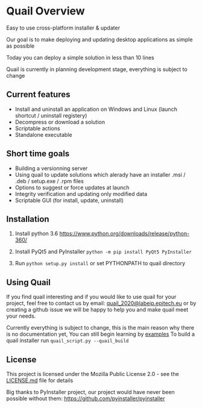 # Quail Overview

Easy to use cross-platform installer & updater

Our goal is to make deploying and updating desktop applications as simple as possible

Today you can deploy a simple solution in less than 10 lines

Quail is currently in planning development stage, everything is subject to change

## Current features
* Install and uninstall an application on Windows and Linux (launch shortcut / uninstall registery)
* Decompress or download a solution
* Scriptable actions
* Standalone executable

## Short time goals
* Building a versionning server
* Using quail to update solutions which alerady have an installer .msi / .deb / setup.exe / .rpm  files
* Options to suggest or force updates at launch
* Integrity verification and updating only modified data
* Scriptable GUI (for install, update, uninstall)


## Installation
1. Install python 3.6
https://www.python.org/downloads/release/python-360/
2. Install PyQt5 and PyInstaller
```python -m pip install PyQt5 PyInstaller```

3. Run ```python setup.py install```
or set PYTHONPATH to quail directory

## Using Quail
If you find quail interesting and if you would like to use quail for your project,
feel free to contact us by email: quail_2020@labeip.epitech.eu or by creating a github issue
we will be happy to help you and make quail meet your needs.

Currently everything is subject to change, this is the main reason why there is no documentation yet,
You can still begin learning by [examples](examples)
To build a quail installer run ```quail_script.py --quail_build```


## License
This project is licensed under the Mozilla Public License 2.0 - see the [LICENSE.md](LICENSE.md) file for details

Big thanks to PyInstaller project, our project would have never been possible without them:
https://github.com/pyinstaller/pyinstaller
